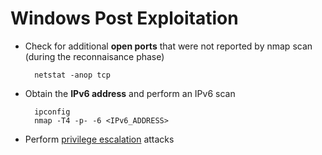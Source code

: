 # Windows Post Exploitation

* Check for additional **open ports** that were not reported by nmap scan (during the reconnaisance phase)

        netstat -anop tcp
    
* Obtain the **IPv6 address** and perform an IPv6 scan
  
        ipconfig
        nmap -T4 -p- -6 <IPv6_ADDRESS>

* Perform [privilege escalation](../privilege_escalation/README.md) attacks